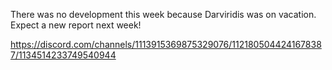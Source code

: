 There was no development this week because Darviridis  was on vacation.
Expect a new report next week!

https://discord.com/channels/1113915369875329076/1121805044241678387/1134514233749540944
